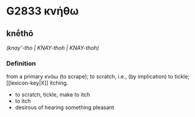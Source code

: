 # G2833 κνήθω

## knḗthō

_(knay'-tho | KNAY-thoh | KNAY-thoh)_

### Definition

from a primary κνάω (to scrape); to scratch, i.e., (by implication) to tickle; [[lexicon-key|X]] itching.

- to scratch, tickle, make to itch
- to itch
- desirous of hearing something pleasant

